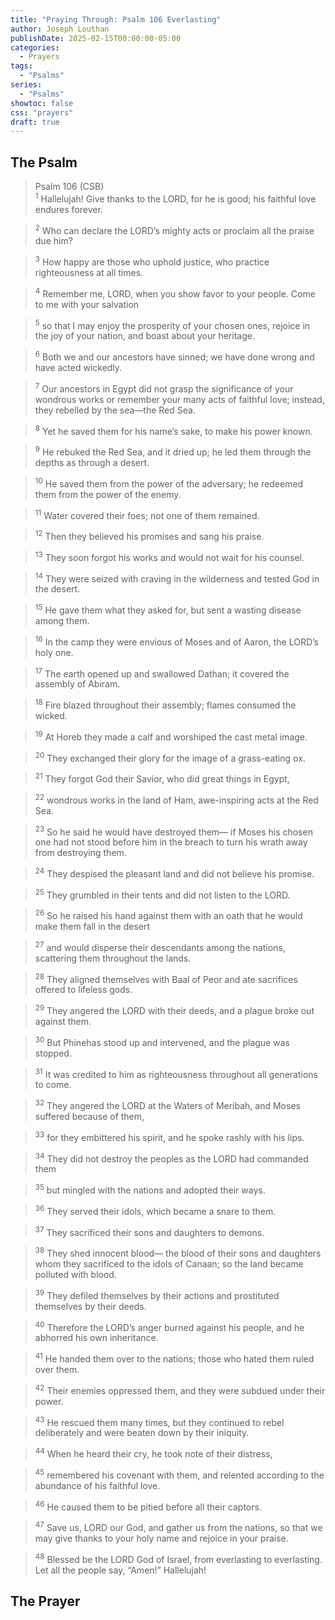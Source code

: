 ```yaml
---
title: "Praying Through: Psalm 106 Everlasting"
author: Joseph Louthan
publishDate: 2025-02-15T00:00:00-05:00
categories:
  - Prayers
tags:
  - "Psalms"
series:
  - "Psalms"
showtoc: false
css: "prayers"
draft: true
---
```

## The Psalm

>Psalm 106 (CSB)  
><sup>1</sup> Hallelujah! Give thanks to the LORD, for he is good; his faithful love endures forever. 

><sup>2</sup> Who can declare the LORD’s mighty acts or proclaim all the praise due him? 

><sup>3</sup> How happy are those who uphold justice, who practice righteousness at all times. 

><sup>4</sup> Remember me, LORD, when you show favor to your people. Come to me with your salvation 

><sup>5</sup> so that I may enjoy the prosperity of your chosen ones, rejoice in the joy of your nation, and boast about your heritage. 

><sup>6</sup> Both we and our ancestors have sinned; we have done wrong and have acted wickedly. 

><sup>7</sup> Our ancestors in Egypt did not grasp the significance of your wondrous works or remember your many acts of faithful love; instead, they rebelled by the sea—the Red Sea. 

><sup>8</sup> Yet he saved them for his name’s sake, to make his power known. 

><sup>9</sup> He rebuked the Red Sea, and it dried up; he led them through the depths as through a desert. 

><sup>10</sup> He saved them from the power of the adversary; he redeemed them from the power of the enemy. 

><sup>11</sup> Water covered their foes; not one of them remained. 

><sup>12</sup> Then they believed his promises and sang his praise. 

><sup>13</sup> They soon forgot his works and would not wait for his counsel. 

><sup>14</sup> They were seized with craving in the wilderness and tested God in the desert. 

><sup>15</sup> He gave them what they asked for, but sent a wasting disease among them. 

><sup>16</sup> In the camp they were envious of Moses and of Aaron, the LORD’s holy one. 

><sup>17</sup> The earth opened up and swallowed Dathan; it covered the assembly of Abiram. 

><sup>18</sup> Fire blazed throughout their assembly; flames consumed the wicked. 

><sup>19</sup> At Horeb they made a calf and worshiped the cast metal image. 

><sup>20</sup> They exchanged their glory for the image of a grass-eating ox. 

><sup>21</sup> They forgot God their Savior, who did great things in Egypt, 

><sup>22</sup> wondrous works in the land of Ham, awe-inspiring acts at the Red Sea. 

><sup>23</sup> So he said he would have destroyed them— if Moses his chosen one had not stood before him in the breach to turn his wrath away from destroying them. 

><sup>24</sup> They despised the pleasant land and did not believe his promise. 

><sup>25</sup> They grumbled in their tents and did not listen to the LORD. 

><sup>26</sup> So he raised his hand against them with an oath that he would make them fall in the desert 

><sup>27</sup> and would disperse their descendants among the nations, scattering them throughout the lands. 

><sup>28</sup> They aligned themselves with Baal of Peor and ate sacrifices offered to lifeless gods. 

><sup>29</sup> They angered the LORD with their deeds, and a plague broke out against them. 

><sup>30</sup> But Phinehas stood up and intervened, and the plague was stopped. 

><sup>31</sup> It was credited to him as righteousness throughout all generations to come. 

><sup>32</sup> They angered the LORD at the Waters of Meribah, and Moses suffered because of them, 

><sup>33</sup> for they embittered his spirit, and he spoke rashly with his lips. 

><sup>34</sup> They did not destroy the peoples as the LORD had commanded them 

><sup>35</sup> but mingled with the nations and adopted their ways. 

><sup>36</sup> They served their idols, which became a snare to them. 

><sup>37</sup> They sacrificed their sons and daughters to demons. 

><sup>38</sup> They shed innocent blood— the blood of their sons and daughters whom they sacrificed to the idols of Canaan; so the land became polluted with blood. 

><sup>39</sup> They defiled themselves by their actions and prostituted themselves by their deeds. 

><sup>40</sup> Therefore the LORD’s anger burned against his people, and he abhorred his own inheritance. 

><sup>41</sup> He handed them over to the nations; those who hated them ruled over them. 

><sup>42</sup> Their enemies oppressed them, and they were subdued under their power. 

><sup>43</sup> He rescued them many times, but they continued to rebel deliberately and were beaten down by their iniquity. 

><sup>44</sup> When he heard their cry, he took note of their distress, 

><sup>45</sup> remembered his covenant with them, and relented according to the abundance of his faithful love. 

><sup>46</sup> He caused them to be pitied before all their captors. 

><sup>47</sup> Save us, LORD our God, and gather us from the nations, so that we may give thanks to your holy name and rejoice in your praise. 

><sup>48</sup> Blessed be the LORD God of Israel, from everlasting to everlasting. Let all the people say, “Amen!” Hallelujah!


## The Prayer

<div style="font-variant: small-caps;">

</div>

```text

```
